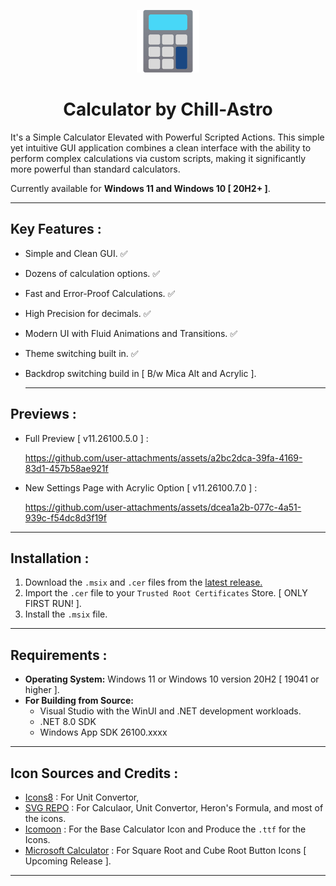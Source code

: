 <p align="center">
  <img src="https://github.com/Chill-Astro/Calculator/blob/main/Assets/StoreLogo.scale-400.png" width="100px" height="100px" alt="Calculator Logo">
</p>
<h1 align="center">Calculator by Chill-Astro</h1>

It's a Simple Calculator Elevated with Powerful Scripted Actions. This simple yet intuitive GUI application combines a clean interface with the ability to perform complex calculations via custom scripts, making it significantly more powerful than standard calculators.

Currently available for **Windows 11 and Windows 10 [ 20H2+ ]**.

---

## Key Features :

- Simple and Clean GUI. ✅
- Dozens of calculation options. ✅
- Fast and Error-Proof Calculations. ✅
- High Precision for decimals. ✅
- Modern UI with Fluid Animations and Transitions. ✅
- Theme switching built in. ✅
- Backdrop switching build in [ B/w Mica Alt and Acrylic ].
  
  ---

## Previews :

- Full Preview [ v11.26100.5.0 ] :

  https://github.com/user-attachments/assets/a2bc2dca-39fa-4169-83d1-457b58ae921f

- New Settings Page with Acrylic Option [ v11.26100.7.0 ] :
  
   https://github.com/user-attachments/assets/dcea1a2b-077c-4a51-939c-f54dc8d3f19f

---

## Installation : 

1.  Download the `.msix` and `.cer` files from the [latest release.](https://github.com/Chill-Astro/Calculator/releases/latest)
2.  Import the `.cer` file to your `Trusted Root Certificates` Store. [ ONLY FIRST RUN! ].
3.  Install the `.msix` file.

---

## Requirements :

* **Operating System:** Windows 11 or Windows 10 version 20H2 [ 19041 or higher ].
* **For Building from Source:**
    * Visual Studio with the WinUI and .NET development workloads.
    * .NET 8.0 SDK
    * Windows App SDK 26100.xxxx

---

## Icon Sources and Credits :

- [Icons8](https://icons8.com) : For Unit Convertor, 
- [SVG REPO](https://www.svgrepo.com/) : For Calculaor, Unit Convertor, Heron's Formula, and most of the icons.
- [Icomoon](https://icomoon.io/) : For the Base Calculator Icon and Produce the `.ttf` for the Icons.
- [Microsoft Calculator](https://github.com/microsoft/calculator) : For Square Root and Cube Root Button Icons [ Upcoming Release ].
---
